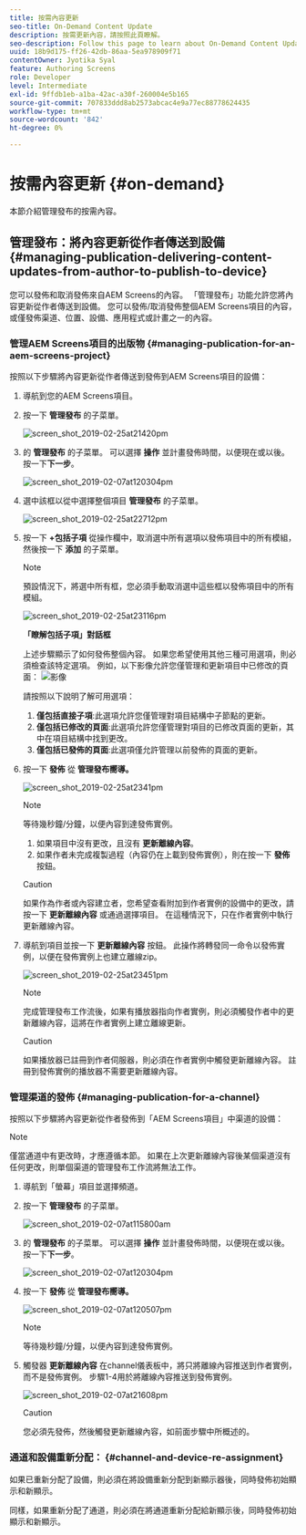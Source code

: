 ```yaml
---
title: 按需內容更新
seo-title: On-Demand Content Update
description: 按需更新內容，請按照此頁瞭解。
seo-description: Follow this page to learn about On-Demand Content Update.
uuid: 18b9d175-ff26-42db-86aa-5ea978909f71
contentOwner: Jyotika Syal
feature: Authoring Screens
role: Developer
level: Intermediate
exl-id: 9ffdb1eb-a1ba-42ac-a30f-260004e5b165
source-git-commit: 707833ddd8ab2573abcac4e9a77ec88778624435
workflow-type: tm+mt
source-wordcount: '842'
ht-degree: 0%

---
```


# 按需內容更新 {#on-demand}

本節介紹管理發布的按需內容。

## 管理發布：將內容更新從作者傳送到設備 {#managing-publication-delivering-content-updates-from-author-to-publish-to-device}

您可以發佈和取消發佈來自AEM Screens的內容。 「管理發布」功能允許您將內容更新從作者傳送到設備。 您可以發佈/取消發佈整個AEM Screens項目的內容，或僅發佈渠道、位置、設備、應用程式或計畫之一的內容。

### 管理AEM Screens項目的出版物 {#managing-publication-for-an-aem-screens-project}

按照以下步驟將內容更新從作者傳送到發佈到AEM Screens項目的設備：

1. 導航到您的AEM Screens項目。
1. 按一下 **管理發布** 的子菜單。

   ![screen_shot_2019-02-25at21420pm](assets/screen_shot_2019-02-25at21420pm.png)

1. 的 **管理發布** 的子菜單。 可以選擇 **操作** 並計畫發佈時間，以便現在或以後。 按一下&#x200B;**下一步**。

   ![screen_shot_2019-02-07at120304pm](assets/screen_shot_2019-02-07at120304pm.png)

1. 選中該框以從中選擇整個項目 **管理發布** 的子菜單。

   ![screen_shot_2019-02-25at22712pm](assets/screen_shot_2019-02-25at22712pm.png)

1. 按一下 **+包括子項** 從操作欄中，取消選中所有選項以發佈項目中的所有模組，然後按一下 **添加** 的子菜單。

   >[!NOTE]
   >
   >預設情況下，將選中所有框，您必須手動取消選中這些框以發佈項目中的所有模組。

   ![screen_shot_2019-02-25at23116pm](assets/screen_shot_2019-02-25at23116pm.png)

   **「瞭解包括子項」對話框**

   上述步驟顯示了如何發佈整個內容。 如果您希望使用其他三種可用選項，則必須檢查該特定選項。
例如，以下影像允許您僅管理和更新項目中已修改的頁面：
   ![影像](assets/author-publish-manage.png)

   請按照以下說明了解可用選項：

   1. **僅包括直接子項**:此選項允許您僅管理對項目結構中子節點的更新。
   1. **僅包括已修改的頁面**:此選項允許您僅管理對項目的已修改頁面的更新，其中在項目結構中找到更改。
   1. **僅包括已發佈的頁面**:此選項僅允許管理以前發佈的頁面的更新。


1. 按一下 **發佈** 從 **管理發布嚮導。**

   ![screen_shot_2019-02-25at2341pm](assets/screen_shot_2019-02-25at23341pm.png)

   >[!NOTE]
   >
   >等待幾秒鐘/分鐘，以便內容到達發佈實例。
   >
   >
   >    1. 如果項目中沒有更改，且沒有 **更新離線內容**。
   >    1. 如果作者未完成複製過程（內容仍在上載到發佈實例），則在按一下 **發佈** 按鈕。


   >[!CAUTION]
   >如果作為作者或內容建立者，您希望查看附加到作者實例的設備中的更改，請按一下 **更新離線內容** 或通過選擇項目。 在這種情況下，只在作者實例中執行更新離線內容。

1. 導航到項目並按一下 **更新離線內容** 按鈕。 此操作將轉發同一命令以發佈實例，以便在發佈實例上也建立離線zip。

   ![screen_shot_2019-02-25at23451pm](assets/screen_shot_2019-02-25at23451pm.png)


   >[!NOTE]
   >
   >完成管理發布工作流後，如果有播放器指向作者實例，則必須觸發作者中的更新離線內容，這將在作者實例上建立離線更新。

   >[!CAUTION]
   >
   >如果播放器已註冊到作者伺服器，則必須在作者實例中觸發更新離線內容。 註冊到發佈實例的播放器不需要更新離線內容。

### 管理渠道的發佈 {#managing-publication-for-a-channel}

按照以下步驟將內容更新從作者發佈到「AEM Screens項目」中渠道的設備：

>[!NOTE]
>
>僅當通道中有更改時，才應遵循本節。 如果在上次更新離線內容後某個渠道沒有任何更改，則單個渠道的管理發布工作流將無法工作。

1. 導航到「螢幕」項目並選擇頻道。
1. 按一下 **管理發布** 的子菜單。

   ![screen_shot_2019-02-07at115800am](assets/screen_shot_2019-02-07at115800am.png)

1. 的 **管理發布** 的子菜單。 可以選擇 **操作** 並計畫發佈時間，以便現在或以後。 按一下&#x200B;**下一步**。

   ![screen_shot_2019-02-07at120304pm](assets/screen_shot_2019-02-07at120304pm.png)

1. 按一下 **發佈** 從 **管理發布嚮導。**

   ![screen_shot_2019-02-07at120507pm](assets/screen_shot_2019-02-07at120507pm.png)

   >[!NOTE]
   >
   >等待幾秒鐘/分鐘，以便內容到達發佈實例。

1. 觸發器 **更新離線內容** 在channel儀表板中，將只將離線內容推送到作者實例，而不是發佈實例。 步驟1-4用於將離線內容推送到發佈實例。

   ![screen_shot_2019-02-07at21608pm](assets/screen_shot_2019-02-07at21608pm.png)

   >[!CAUTION]
   >
   >您必須先發佈，然後觸發更新離線內容，如前面步驟中所概述的。

### 通道和設備重新分配： {#channel-and-device-re-assignment}

如果已重新分配了設備，則必須在將設備重新分配到新顯示器後，同時發佈初始顯示和新顯示。

同樣，如果重新分配了通道，則必須在將通道重新分配給新顯示後，同時發佈初始顯示和新顯示。
